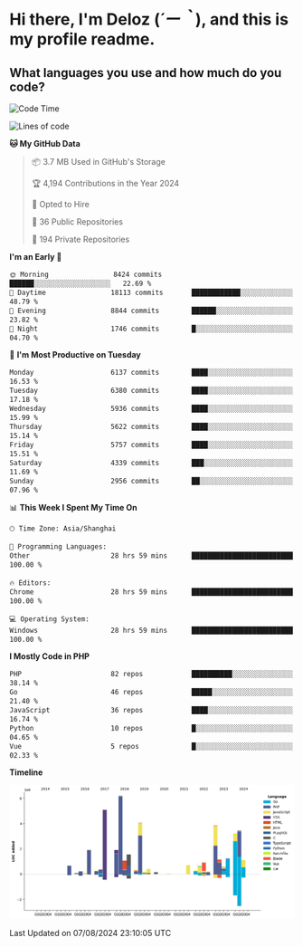 # **Hi there, I'm Deloz (*´ー｀*), and this is my profile readme.**

## **What languages you use and how much do you code?**

<!--START_SECTION:waka-->
![Code Time](http://img.shields.io/badge/Code%20Time-4%2C529%20hrs%2014%20mins-blue)

![Lines of code](https://img.shields.io/badge/From%20Hello%20World%20I%27ve%20Written-41.7%20million%20lines%20of%20code-blue)

**🐱 My GitHub Data** 

> 📦 3.7 MB Used in GitHub's Storage 
 > 
> 🏆 4,194 Contributions in the Year 2024
 > 
> 💼 Opted to Hire
 > 
> 📜 36 Public Repositories 
 > 
> 🔑 194 Private Repositories 
 > 
**I'm an Early 🐤** 

```text
🌞 Morning                8424 commits        ██████░░░░░░░░░░░░░░░░░░░   22.69 % 
🌆 Daytime                18113 commits       ████████████░░░░░░░░░░░░░   48.79 % 
🌃 Evening                8844 commits        ██████░░░░░░░░░░░░░░░░░░░   23.82 % 
🌙 Night                  1746 commits        █░░░░░░░░░░░░░░░░░░░░░░░░   04.70 % 
```
📅 **I'm Most Productive on Tuesday** 

```text
Monday                   6137 commits        ████░░░░░░░░░░░░░░░░░░░░░   16.53 % 
Tuesday                  6380 commits        ████░░░░░░░░░░░░░░░░░░░░░   17.18 % 
Wednesday                5936 commits        ████░░░░░░░░░░░░░░░░░░░░░   15.99 % 
Thursday                 5622 commits        ████░░░░░░░░░░░░░░░░░░░░░   15.14 % 
Friday                   5757 commits        ████░░░░░░░░░░░░░░░░░░░░░   15.51 % 
Saturday                 4339 commits        ███░░░░░░░░░░░░░░░░░░░░░░   11.69 % 
Sunday                   2956 commits        ██░░░░░░░░░░░░░░░░░░░░░░░   07.96 % 
```


📊 **This Week I Spent My Time On** 

```text
🕑︎ Time Zone: Asia/Shanghai

💬 Programming Languages: 
Other                    28 hrs 59 mins      █████████████████████████   100.00 % 

🔥 Editors: 
Chrome                   28 hrs 59 mins      █████████████████████████   100.00 % 

💻 Operating System: 
Windows                  28 hrs 59 mins      █████████████████████████   100.00 % 
```

**I Mostly Code in PHP** 

```text
PHP                      82 repos            ██████████░░░░░░░░░░░░░░░   38.14 % 
Go                       46 repos            █████░░░░░░░░░░░░░░░░░░░░   21.40 % 
JavaScript               36 repos            ████░░░░░░░░░░░░░░░░░░░░░   16.74 % 
Python                   10 repos            █░░░░░░░░░░░░░░░░░░░░░░░░   04.65 % 
Vue                      5 repos             █░░░░░░░░░░░░░░░░░░░░░░░░   02.33 % 
```



**Timeline**

![Lines of Code chart](https://raw.githubusercontent.com/deloz/deloz/main/assets/bar_graph.png)


 Last Updated on 07/08/2024 23:10:05 UTC
<!--END_SECTION:waka-->
